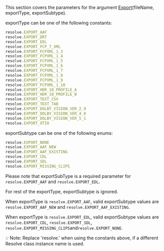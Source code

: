 This section covers the parameters for the argument [Export](https://www.notion.so/Export-fileName-exportType-exportSubtype-3e82fbc068734c359cd37c4d5e784c2e?pvs=21)(fileName, exportType, exportSubtype).

exportType can be one of the following constants:

```jsx
resolve.EXPORT_AAF
resolve.EXPORT_DRT
resolve.EXPORT_EDL
resolve.EXPORT_FCP_7_XML
resolve.EXPORT_FCPXML_1_3
resolve.EXPORT_FCPXML_1_4
resolve.EXPORT_FCPXML_1_5
resolve.EXPORT_FCPXML_1_6
resolve.EXPORT_FCPXML_1_7
resolve.EXPORT_FCPXML_1_8
resolve.EXPORT_FCPXML_1_9
resolve.EXPORT_FCPXML_1_10
resolve.EXPORT_HDR_10_PROFILE_A
resolve.EXPORT_HDR_10_PROFILE_B
resolve.EXPORT_TEXT_CSV
resolve.EXPORT_TEXT_TAB
resolve.EXPORT_DOLBY_VISION_VER_2_9
resolve.EXPORT_DOLBY_VISION_VER_4_0
resolve.EXPORT_DOLBY_VISION_VER_5_1
resolve.EXPORT_OTIO
```

exportSubtype can be one of the following enums:

```jsx
resolve.EXPORT_NONE
resolve.EXPORT_AAF_NEW
resolve.EXPORT_AAF_EXISTING
resolve.EXPORT_CDL
resolve.EXPORT_SDL
resolve.EXPORT_MISSING_CLIPS
```

Please note that exportSubType is a required parameter for `resolve.EXPORT_AAF` and `resolve.EXPORT_EDL`. 

For rest of the exportType, exportSubtype is ignored.

When exportType is `resolve.EXPORT_AAF`, valid exportSubtype values are `resolve.EXPORT_AAF_NEW` and `resolve.EXPORT_AAF_EXISTING`.

When exportType is `resolve.EXPORT_EDL`, valid exportSubtype values are `resolve.EXPORT_CDL`, `resolve.EXPORT_SDL`, `resolve.EXPORT_MISSING_CLIPS`and`resolve.EXPORT_NONE`.

<aside>
💡 Note: Replace 'resolve.' when using the constants above, if a different Resolve class instance name is used.

</aside>
